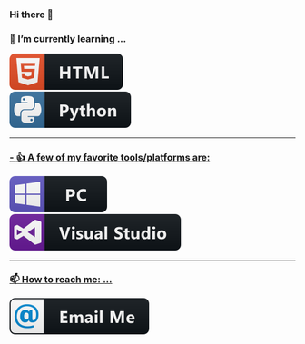 ### Hi there 👋

### 🌱 I’m currently learning ... 
<a href=#>
   <img
       src="https://raw.githubusercontent.com/DaaTimon/DaaTimon/main/icons/html.svg"
       alt="HTML Badge"
       style="vertical-align:top margin:6px 6px"
       >
<br />
<a href=#>
   <img
       src="https://raw.githubusercontent.com/DaaTimon/DaaTimon/main/icons/python.svg"
       alt="Python Badge"
       style="vertical-align:top margin:6px 6px"
       >
  
 
 ---
 
### - :thumbsup: A few of my favorite tools/platforms are: 
   <a href=#>
  <img
       src="https://raw.githubusercontent.com/DaaTimon/DaaTimon/main/icons/pc.svg"
       alt="PC Badge"
       style="vertical-align:top margin:6px 6px"
       >
   <br />
   <a href=#>
  <img
       src="https://raw.githubusercontent.com/DaaTimon/DaaTimon/main/icons/visualstudio.svg"
       alt="Visual Studio Badge"
       style="vertical-align:top margin:6px 6px"
       >
      
---

### 📫 How to reach me: ...
<a href="mailto:Simondst98@gmail.com">
  <img 
    src="https://raw.githubusercontent.com/DaaTimon/DaaTimon/main/icons/email_me.svg" 
    alt="email me badge" 
    style="vertical-align:top margin:6px 4px"
  >


<!--
**DaaTimon/DaaTimon** is a ✨ _special_ ✨ repository because its `README.md` (this file) appears on your GitHub profile.

Here are some ideas to get you started:

- 🔭 I’m currently working on ...
- 🌱 I’m currently learning ... 
- 👯 I’m looking to collaborate on ...
- 🤔 I’m looking for help with ...
- 💬 Ask me about ...
- 📫 How to reach me: ...
- 😄 Pronouns: ...
- ⚡ Fun fact: ...
-->
